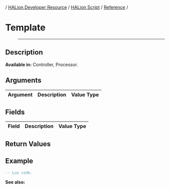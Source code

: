 / [HALion Developer Resource](../..//HALion-Developer-Resource.md) / [HALion Script](./HALion-Script.md) / [Reference](./Reference.md) /

# Template

>****

## Description



**Available in:** Controller, Processor.

## Arguments

|Argument|Description|Value Type|
|:-|:-|:-|


## Fields

|Field|Description|Value Type|
|:-|:-|:-|


## Return Values



## Example

```lua
-- Lua code.
```

**See also:**